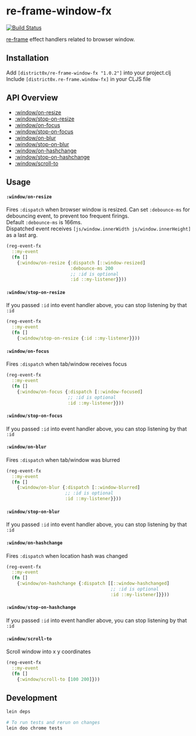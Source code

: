 # re-frame-window-fx

[![Build Status](https://travis-ci.org/district0x/re-frame-window-fx.svg?branch=master)](https://travis-ci.org/district0x/re-frame-window-fx)

[re-frame](https://github.com/Day8/re-frame) effect handlers related to browser window.

## Installation
Add `[district0x/re-frame-window-fx "1.0.2"]` into your project.clj    
Include `[district0x.re-frame.window-fx]` in your CLJS file

## API Overview

- [:window/on-resize](#windowon-resize)
- [:window/stop-on-resize](#windowstop-on-resize)
- [:window/on-focus](#windowon-focus)
- [:window/stop-on-focus](#windowstop-on-focus)
- [:window/on-blur](#windowon-blur)
- [:window/stop-on-blur](#windowstop-on-blur)
- [:window/on-hashchange](#windowon-hashchange)
- [:window/stop-on-hashchange](#windowstop-on-hashchange)
- [:window/scroll-to](#windowscroll-to)

## Usage
#### `:window/on-resize`
Fires `:dispatch` when browser window is resized. Can set `:debounce-ms` for debouncing event, to prevent too frequent firings.  
Default `:debounce-ms` is 166ms.  
Dispatched event receives `[js/window.innerWidth js/window.innerHeight]` as a last arg. 
```clojure
(reg-event-fx
  ::my-event
  (fn []
    {:window/on-resize {:dispatch [::window-resized]
                        :debounce-ms 200
                        ;; :id is optional
                        :id ::my-listener}}))
```
#### `:window/stop-on-resize`
If you passed `:id` into event handler above, you can stop listening by that `:id`
```clojure
(reg-event-fx
  ::my-event
  (fn []
    {:window/stop-on-resize {:id ::my-listener}}))
```

#### `:window/on-focus`
Fires `:dispatch` when tab/window receives focus
```clojure
(reg-event-fx
  ::my-event
  (fn []
    {:window/on-focus {:dispatch [::window-focused]
                       ;; :id is optional
                       :id ::my-listener}}))
```
#### `:window/stop-on-focus`
If you passed `:id` into event handler above, you can stop listening by that `:id`

#### `:window/on-blur`
Fires `:dispatch` when tab/window was blurred
```clojure
(reg-event-fx
  ::my-event
  (fn []
    {:window/on-blur {:dispatch [::window-blurred]
                      ;; :id is optional
                      :id ::my-listener}}))
```
#### `:window/stop-on-blur`
If you passed `:id` into event handler above, you can stop listening by that `:id`

#### `:window/on-hashchange`
Fires `:dispatch` when location hash was changed
```clojure
(reg-event-fx
  ::my-event
  (fn []
    {:window/on-hashchange {:dispatch [[::window-hashchanged]
                                       ;; :id is optional
                                       :id ::my-listener]}}))
```

#### `:window/stop-on-hashchange`
If you passed `:id` into event handler above, you can stop listening by that `:id`

#### `:window/scroll-to`
Scroll window into x y coordinates
```clojure
(reg-event-fx
  ::my-event
  (fn []
    {:window/scroll-to [100 200]}))
```
## Development
```bash
lein deps

# To run tests and rerun on changes
lein doo chrome tests
```
